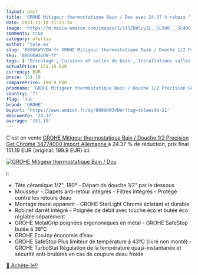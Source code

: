 ```yaml
---
layout: post
title: 'GROHE Mitigeur thermostatique Bain / Dou avec 24.37 % rabais '
date: 2021-11-18 21:21:24
image: 'https://m.media-amazon.com/images/I/31SZkW5uyIL._SL500_._SL400_.jpg'
comments: true
category: ofertas
author: 'tole.es'
slug: 'B08GKW3VDW-fr GROHE Mitigeur thermostatique Bain / Douche 1/2 Precision...'
sku: 'B08GKW3VDW-fr'
tags: [ 'Bricolage','Cuisines et salles de bain','Installations salles de bain','Robinets de bain','Robinets de douche et de baignoire','grohe', ]
actualPrice: 151.19 EUR
currency: EUR
price: 151.19
comparePrice: 199.9 EUR
prodname: 'GROHE Mitigeur thermostatique Bain / Douche 1/2 Precision Get Chromé 34774000  Import Allemagne '
country: 'fr'
flag: '🇫🇷'
brand: 'GROHE'
buyurl: 'https://www.amazon.fr/dp/B08GKW3VDW/?tag=tolees0d-21'
descuento: '24.37'
average: '151.19'
---
```


C'est en vente [GROHE Mitigeur thermostatique Bain / Douche 1/2 Precision Get Chromé 34774000  Import Allemagne ](https://www.amazon.fr/dp/B08GKW3VDW/?tag=tolees0d-21)  à  24.37 % de réduction, prix final  151.19 EUR (original: 199.9 EUR) ici:

[![GROHE Mitigeur thermostatique Bain / Dou](https://m.media-amazon.com/images/I/31SZkW5uyIL._SL500_._SL400_.jpg)](https://www.amazon.fr/dp/B08GKW3VDW/?tag=tolees0d-21)

ℹ️:

- Tête céramique 1/2", 180° - Départ de douche 1/2" par le dessous
- Mousseur - Clapets anti-retour intégrés - Filtres intégrés - Protégé contre les retours deau
- Montage mural apparent - GROHE StarLight Chrome éclatant et durable
- Robinet darrêt intégré - Poignée de débit avec touche éco et butée éco réglable séparément
- GROHE MetalGrip poignées ergonomiques en métal - GROHE SafeStop butée à 38°C
- GROHE EcoJoy économie d’eau
- GROHE SafeStop Plus limiteur de température à 43°C (livré non monté) - GROHE TurboStat Régulation de la température quasi-instantanée et sécurité anti-brulûres en cas de coupure deau froide

[🛒 Achète-le!!](https://www.amazon.fr/dp/B08GKW3VDW/?tag=tolees0d-21)

